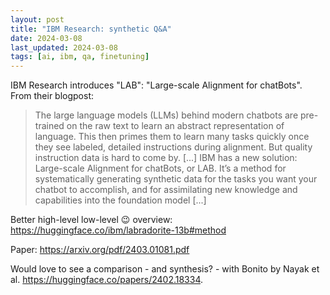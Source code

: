 ```yaml
---
layout: post
title: "IBM Research: synthetic Q&A"
date: 2024-03-08
last_updated: 2024-03-08
tags: [ai, ibm, qa, finetuning]
---
```


IBM Research introduces "LAB": "Large-scale Alignment for chatBots".
From their blogpost:
> The large language models (LLMs) behind modern chatbots are pre-trained on the raw text to learn an abstract representation of language. This then primes them to learn many tasks quickly once they see labeled, detailed instructions during alignment. But quality instruction data is hard to come by. [...] IBM has a new solution: Large-scale Alignment for chatBots, or LAB. It’s a method for systematically generating synthetic data for the tasks you want your chatbot to accomplish, and for assimilating new knowledge and capabilities into the foundation model [...]

Better high-level low-level 😉 overview: https://huggingface.co/ibm/labradorite-13b#method

Paper: https://arxiv.org/pdf/2403.01081.pdf

Would love to see a comparison - and synthesis? - with Bonito by Nayak et al. https://huggingface.co/papers/2402.18334. 